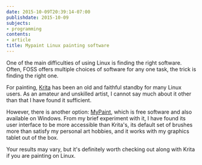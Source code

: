 ```yaml
---
date: 2015-10-09T20:39:14-07:00
publishdate: 2015-10-09
subjects:
- programming
contents:
- article
title: Mypaint Linux painting software
---
```


One of the main difficulties of using Linux is finding the right software.
Often, FOSS offers multiple choices of software for any one task, the trick is
finding the right one.

For painting, [Krita](https://krita.org/) has been an old and faithful standby
for many Linux users.  As an amateur and unskilled artist, I cannot say much
about it other than that I have found it sufficient.

However, there is another option: [MyPaint](http://mypaint.intilinux.com/),
which is free software and also available on Windows.  From my brief experiment
with it, I have found its user interface to be more accessible than Krita's, its
default set of brushes more than satisfy my personal art hobbies, and it works
with my graphics tablet out of the box.

Your results may vary, but it's definitely worth checking out along with Krita
if you are painting on Linux.
